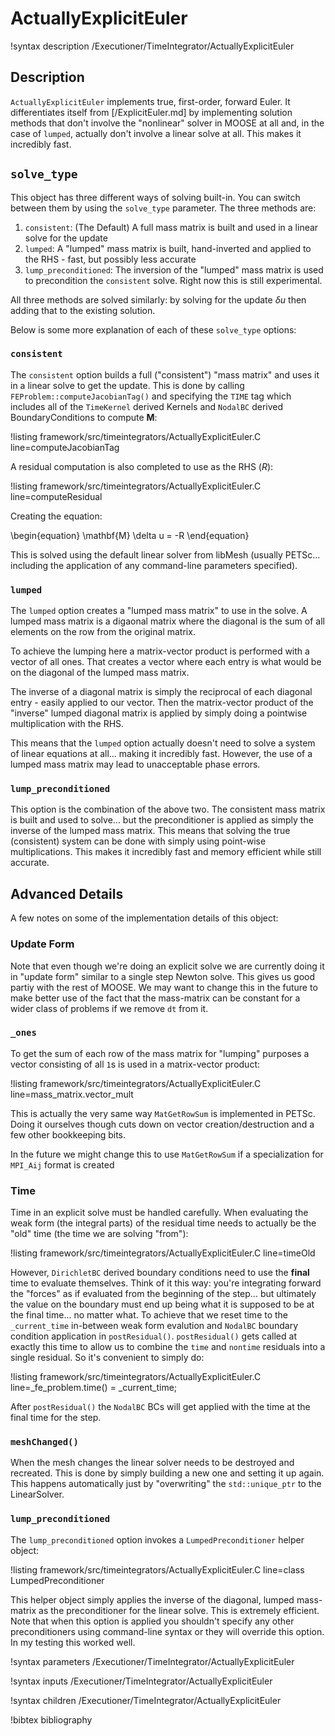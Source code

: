 # ActuallyExplicitEuler

!syntax description /Executioner/TimeIntegrator/ActuallyExplicitEuler

## Description

`ActuallyExplicitEuler` implements true, first-order, forward Euler.  It differentiates itself from [/ExplicitEuler.md] by implementing solution methods that don't involve the "nonlinear" solver in MOOSE at all and, in the case of `lumped`, actually don't involve a linear solve at all.  This makes it incredibly fast.

## `solve_type`

This object has three different ways of solving built-in.  You can switch between them by using the `solve_type` parameter.  The three methods are:

1.  `consistent`: (The Default) A full mass matrix is built and used in a linear solve for the update
2.  `lumped`: A "lumped" mass matrix is built, hand-inverted and applied to the RHS - fast, but possibly less accurate
3.  `lump_preconditioned`: The inversion of the "lumped" mass matrix is used to precondition the `consistent` solve.  Right now this is still experimental.

All three methods are solved similarly: by solving for the update $\delta u$ then adding that to the existing solution.

Below is some more explanation of each of these `solve_type` options:

### `consistent`

The `consistent` option builds a full ("consistent") "mass matrix" and uses it in a linear solve to get the update.  This is done by calling `FEProblem::computeJacobianTag()` and specifying the `TIME` tag which includes all of the `TimeKernel` derived Kernels and `NodalBC` derived BoundaryConditions to compute $\mathbf{M}$:

!listing framework/src/timeintegrators/ActuallyExplicitEuler.C line=computeJacobianTag

A residual computation is also completed to use as the RHS ($R$):

!listing framework/src/timeintegrators/ActuallyExplicitEuler.C line=computeResidual

Creating the equation:

\begin{equation}
\mathbf{M} \delta u = -R
\end{equation}

This is solved using the default linear solver from libMesh (usually PETSc... including the application of any command-line parameters specified).

### `lumped`

The `lumped` option creates a "lumped mass matrix" to use in the solve.  A lumped mass matrix is a digaonal matrix where the diagonal is the sum of all elements on the row from the original matrix.

To achieve the lumping here a matrix-vector product is performed with a vector of all ones.  That creates a vector where each entry is what would be on the diagonal of the lumped mass matrix.

The inverse of a diagonal matrix is simply the reciprocal of each diagonal entry - easily applied to our vector.  Then the matrix-vector product of the "inverse" lumped diagonal matrix is applied by simply doing a pointwise multiplication with the RHS.

This means that the `lumped` option actually doesn't need to solve a system of linear equations at all... making it incredibly fast.  However, the use of a lumped mass matrix may lead to unacceptable phase errors.

### `lump_preconditioned`

This option is the combination of the above two.  The consistent mass matrix is built and used to solve... but the preconditioner is applied as simply the inverse of the lumped mass matrix.  This means that solving the true (consistent) system can be done with simply using point-wise multiplications.  This makes it incredibly fast and memory efficient while still accurate.

## Advanced Details

A few notes on some of the implementation details of this object:

### Update Form

Note that even though we're doing an explicit solve we are currently doing it in "update form" similar to a single step Newton solve.  This gives us good partiy with the rest of MOOSE.  We may want to change this in the future to make better use of the fact that the mass-matrix can be constant for a wider class of problems if we remove `dt` from it.

### `_ones`

To get the sum of each row of the mass matrix for "lumping" purposes a vector consisting of all `1`s is used in a matrix-vector product:

!listing framework/src/timeintegrators/ActuallyExplicitEuler.C line=mass_matrix.vector_mult

This is actually the very same way `MatGetRowSum` is implemented in PETSc.  Doing it ourselves though cuts down on vector creation/destruction and a few other bookkeeping bits.

In the future we might change this to use `MatGetRowSum` if a specialization for `MPI_Aij` format is created

### Time

Time in an explicit solve must be handled carefully.  When evaluating the weak form (the integral parts) of the residual time needs to actually be the "old" time (the time we are solving "from"):

!listing framework/src/timeintegrators/ActuallyExplicitEuler.C line=timeOld

However, `DirichletBC` derived boundary conditions need to use the **final** time to evaluate themselves.  Think of it this way: you're integrating forward the "forces" as if evaluated from the beginning of the step... but ultimately the value on the boundary must end up being what it is supposed to be at the final time... no matter what.  To achieve that we reset time to the `_current_time` in-between weak form evalution and `NodalBC` boundary condition application in `postResidual()`.  `postResidual()` gets called at exactly this time to allow us to combine the `time` and `nontime` residuals into a single residual.  So it's convenient to simply do:

!listing framework/src/timeintegrators/ActuallyExplicitEuler.C line=_fe_problem.time() = _current_time;

After `postResidual()` the `NodalBC` BCs will get applied with the time at the final time for the step.

### `meshChanged()`

When the mesh changes the linear solver needs to be destroyed and recreated.  This is done by simply building a new one and setting it up again.  This happens automatically just by "overwriting" the `std::unique_ptr` to the LinearSolver.

### `lump_preconditioned`

The `lump_preconditioned` option invokes a `LumpedPreconditioner` helper object:

!listing framework/src/timeintegrators/ActuallyExplicitEuler.C line=class LumpedPreconditioner

This helper object simply applies the inverse of the diagonal, lumped mass-matrix as the preconditioner for the linear solve.  This is extremely efficient.  Note that when this option is applied you shouldn't specify any other preconditioners using command-line syntax or they will override this option.  In my testing this worked well.

!syntax parameters /Executioner/TimeIntegrator/ActuallyExplicitEuler

!syntax inputs /Executioner/TimeIntegrator/ActuallyExplicitEuler

!syntax children /Executioner/TimeIntegrator/ActuallyExplicitEuler

!bibtex bibliography
